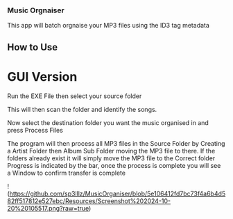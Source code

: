 ### Music Orgnaiser

This app will batch orgnaise your MP3 files using the ID3 tag metadata

## How to Use

# GUI Version

Run the EXE File then select your source folder



This will then scan the folder and identify the songs.

Now select the destination folder you want the music organised in and press Process Files



The program will then process all MP3 files in the Source Folder by Creating a Artist Folder then Album Sub Folder moving the MP3 file to there. 
If the folders already exist it will simply move the MP3 file to the Correct folder
Progress is indicated by the bar, once the process is complete you will see a Window to confirm transfer is complete

!(https://github.com/sp3lllz/MusicOrganiser/blob/5e106412fd7bc73f4a6b4d582ff517812e527ebc/Resources/Screenshot%202024-10-20%20105517.png?raw=true)

